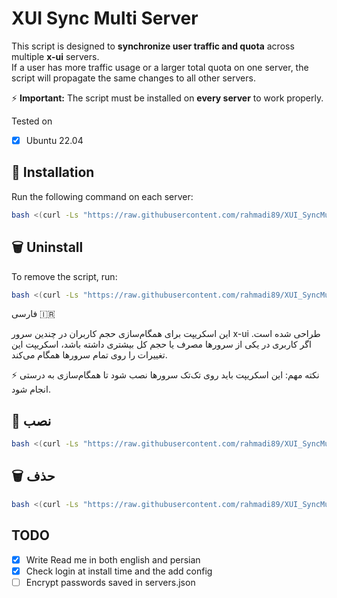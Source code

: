 # XUI Sync Multi Server

This script is designed to **synchronize user traffic and quota** across multiple **x-ui** servers.  
If a user has more traffic usage or a larger total quota on one server, the script will propagate the same changes to all other servers.  

⚡ **Important:** The script must be installed on **every server** to work properly.

Tested on 
- [x] Ubuntu 22.04


## 🚀 Installation

Run the following command on each server:

```bash
bash <(curl -Ls "https://raw.githubusercontent.com/rahmadi89/XUI_SyncMultiServer/main/install.sh")
```

## 🗑️ Uninstall
To remove the script, run:

```bash
bash <(curl -Ls "https://raw.githubusercontent.com/rahmadi89/XUI_SyncMultiServer/main/install.sh") --uninstall
```


فارسی 🇮🇷

این اسکریپت برای همگام‌سازی حجم کاربران در چندین سرور x-ui طراحی شده است.
اگر کاربری در یکی از سرورها مصرف یا حجم کل بیشتری داشته باشد، اسکریپت این تغییرات را روی تمام سرورها همگام می‌کند.

⚡ نکته مهم: این اسکریپت باید روی تک‌تک سرورها نصب شود تا همگام‌سازی به درستی انجام شود.

## 🚀 نصب
```bash
bash <(curl -Ls "https://raw.githubusercontent.com/rahmadi89/XUI_SyncMultiServer/main/install.sh")
```

## 🗑️ حذف
```bash
bash <(curl -Ls "https://raw.githubusercontent.com/rahmadi89/XUI_SyncMultiServer/main/install.sh") --uninstall
```

## TODO

- [x] Write Read me in both english and persian
- [x] Check login at install time and the add config
- [ ] Encrypt passwords saved in servers.json
